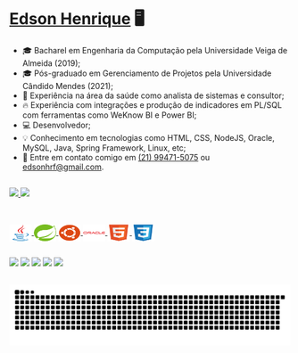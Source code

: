# [Edson Henrique](https://github.com/edsonhrf) 🖥️


- 🎓 Bacharel em Engenharia da Computação pela Universidade Veiga de Almeida (2019);
- 🎓 Pós-graduado em Gerenciamento de Projetos pela Universidade Cândido Mendes (2021);
- 🏥 Experiência na área da saúde como analista de sistemas e consultor;
- 🔥 Experiência com integrações e produção de indicadores em PL/SQL com ferramentas como WeKnow BI e Power BI;
- 💻 Desenvolvedor;
- 💡 Conhecimento em tecnologias como HTML, CSS, NodeJS, Oracle, MySQL, Java, Spring Framework, Linux, etc;
- 📱 Entre em contato comigo em [(21) 99471-5075](https://api.whatsapp.com/send?phone=5521994715075&text=Ol%C3%A1) ou edsonhrf@gmail.com.

##

<div>
  <a href="https://github.com/edsonhrf">
  <img height="180em" src="https://github-readme-stats.vercel.app/api?username=edsonhrf&show_icons=true&theme=tokyonight&include_all_commits=true&count_private=true"/>
  <img height="180em" src="https://github-readme-stats.vercel.app/api/top-langs/?username=edsonhrf&layout=compact&langs_count=7&theme=tokyonight"/>
</div>
  
##
  
<div style="display: inline_block"><br>
  <img align="center" alt="Edson-Java" height="30" width="40" src='https://raw.githubusercontent.com/devicons/devicon/master/icons/java/java-original.svg'>
  <img align="center" alt="Edson-Spring" height="30" width="40" src='https://raw.githubusercontent.com/devicons/devicon/master/icons/spring/spring-original.svg'>
  <img align="center" alt="Edson-Ubuntu" height="30" width="40" src='https://raw.githubusercontent.com/devicons/devicon/master/icons/ubuntu/ubuntu-plain.svg'>
  <img align="center" alt="Edson-Oracle" height="30" width="40" src='https://raw.githubusercontent.com/devicons/devicon/master/icons/oracle/oracle-original.svg'>
  <img align="center" alt="Edson-HTML" height="30" width="40" src="https://raw.githubusercontent.com/devicons/devicon/master/icons/html5/html5-original.svg">
  <img align="center" alt="Edson-CSS" height="30" width="40" src="https://raw.githubusercontent.com/devicons/devicon/master/icons/css3/css3-original.svg">
</div>
 
##
  
<div> 
  <a href="https://www.youtube.com/channel/UC7VwNoP3zmG0hzLhwTneT1w" target="_blank"><img src="https://img.shields.io/badge/YouTube-FF0000?style=for-the-badge&logo=youtube&logoColor=white" target="_blank"></a>
  <a href="https://www.instagram.com/edsonhrf/" target="_blank"><img src="https://img.shields.io/badge/-Instagram-%23E4405F?style=for-the-badge&logo=instagram&logoColor=white" target="_blank"></a>
 <a href="Edson#8020" target="_blank"><img src="https://img.shields.io/badge/Discord-7289DA?style=for-the-badge&logo=discord&logoColor=white" target="_blank"></a> 
  <a href = "mailto:edsonhrf@gmail.com"><img src="https://img.shields.io/badge/-Gmail-%23333?style=for-the-badge&logo=gmail&logoColor=white" target="_blank"></a>
  <a href="https://www.linkedin.com/in/edson-henrique-052b60140/" target="_blank"><img src="https://img.shields.io/badge/-LinkedIn-%230077B5?style=for-the-badge&logo=linkedin&logoColor=white" target="_blank"></a> 

##  
  
  ![Snake animation](https://github.com/edsonhrf/edsonhrf/blob/output/github-contribution-grid-snake.svg)  
</div>
  
##
